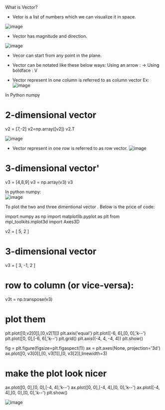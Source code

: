 What is Vector? 

* Vetor is a list of numbers which we can visualize it in space.

![image](https://user-images.githubusercontent.com/42385240/192158684-2ee676b8-4b24-4fe8-ae30-9e66719b80df.png)

* Vector has magnitude and direction.

![image](https://user-images.githubusercontent.com/42385240/192158323-c6158aa9-5087-4a1e-aa18-a766c28f18f8.png)

* Vecor can start from any point in the plane. 
* Vector can be notated like these below ways: 
        Using an arrow : -> 
        Using boldface : V
        
 * Vector represent in one column is referred to as column vector 
 Ex: ![image](https://user-images.githubusercontent.com/42385240/192159595-e91d747f-0078-4d22-9100-02a4f914c635.png)
 
 In Python numpy
# 2-dimensional vector
v2 = [7,-2]
v2=np.array([v2])
v2.T

![image](https://user-images.githubusercontent.com/42385240/192160534-f7f61114-68e3-41ff-b6ef-69c36b9abf83.png)

* Vector represent in one row is referred to as row vector. 
![image](https://user-images.githubusercontent.com/42385240/192159628-efc686ba-60d3-46fe-95f6-75845551fdc8.png)

# 3-dimensional vector'
v3 = [4,8,9]
v3 = np.array(v3)
v3

In python numpy:  
![image](https://user-images.githubusercontent.com/42385240/192160666-3305f7a4-36a6-42ad-a583-5e3a9337dbe3.png)

To plot the two and three dimentional vector . Below is the price of code: 

import numpy as np
import matplotlib.pyplot as plt
from mpl_toolkits.mplot3d import Axes3D

v2 = [ 5, 2 ]

# 3-dimensional vector
v3 = [ 3, -1, 2 ]

# row to column (or vice-versa):
v3t = np.transpose(v3)


# plot them
plt.plot([0,v2[0]],[0,v2[1]])
plt.axis('equal')
plt.plot([-6, 6],[0, 0],'k--')
plt.plot([0, 0],[-6, 6],'k--')
plt.grid()
plt.axis((-4, 4, -4, 4))
plt.show()

fig = plt.figure(figsize=plt.figaspect(1))
ax = plt.axes(None, projection='3d')
ax.plot([0, v3[0]],[0, v3[1]],[0, v3[2]],linewidth=3)

# make the plot look nicer
ax.plot([0, 0],[0, 0],[-4, 4],'k--')
ax.plot([0, 0],[-4, 4],[0, 0],'k--')
ax.plot([-4, 4],[0, 0],[0, 0],'k--')
plt.show()


![image](https://user-images.githubusercontent.com/42385240/192196823-562d4019-a090-4756-ae60-3c124a49f564.png)

        



